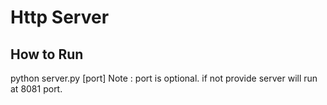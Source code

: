 # Http Server

## How to Run

python server.py [port]
Note : port is optional. if not provide server will run at 8081 port.